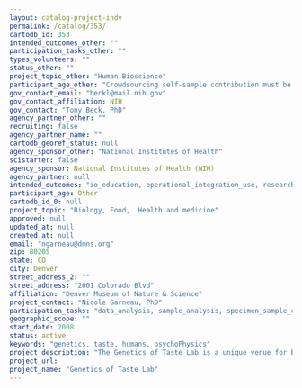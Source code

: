 ```yaml
---
layout: catalog-project-indv
permalink: /catalog/353/
cartodb_id: 353
intended_outcomes_other: ""
participation_tasks_other: ""
types_volunteers: ""
status_other: ""
project_topic_other: "Human Bioscience"
participant_age_other: "Crowdsourcing self-sample contribution must be aged 8 and above with legal guardian present. Citizen scientists must be 16 or older to work in the lab, and must be 18 to enroll human subjects."
gov_contact_email: "beckl@mail.nih.gov"
gov_contact_affiliation: NIH
gov_contact: "Tony Beck, PhD"
agency_partner_other: ""
recruiting: false
agency_partner_name: ""
cartodb_georef_status: null
agency_sponsor_other: "National Institutes of Health"
scistarter: false
agency_sponsor: National Institutes of Health (NIH)
agency_partner: null
intended_outcomes: "io_education, operational_integration_use, research_advancement"
participant_age: Other
cartodb_id_0: null
project_topic: "Biology, Food,  Health and medicine"
approved: null
updated_at: null
created_at: null
email: "ngarneau@dmns.org"
zip: 80205
state: CO
city: Denver
street_address_2: ""
street_address: "2001 Colorado Blvd"
affiliation: "Denver Museum of Nature & Science"
project_contact: "Nicole Garneau, PhD"
participation_tasks: "data_analysis, sample_analysis, specimen_sample_collection"
geographic_scope: ""
start_date: 2008
status: active
keywords: "genetics, taste, humans, psychoPhysics"
project_description: "The Genetics of Taste Lab is a unique venue for both citizen science AND crowdsourcing genetics and health data related to taste. We have both educational and research-based goals. 1. We connect our community to research that is relevant to their lives. 2. We conduct research to answer real public health questions and publish in peer-reviewed scientific journals."
project_url: 
project_name: "Genetics of Taste Lab"
---
```

